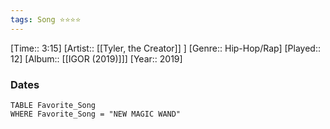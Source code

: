 ```yaml
---
tags: Song ⭐⭐⭐⭐ 
---
```

[Time:: 3:15]
[Artist:: [[Tyler, the Creator]] ]
[Genre:: Hip-Hop/Rap]
[Played:: 12]
[Album:: [[IGOR (2019)]]]
[Year:: 2019]
### Dates
````dataview
TABLE Favorite_Song
WHERE Favorite_Song = "NEW MAGIC WAND"
````